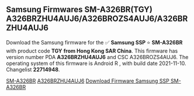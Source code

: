 <h2>Samsung Firmwares SM-A326BR(TGY) A326BRZHU4AUJ6/A326BROZS4AUJ6/A326BRZHU4AUJ6</h2>
Download the Samsung firmware for the ✅ <strong>Samsung SSP </strong> ⭐ <strong>SM-A326BR</strong> with product code <strong>TGY</strong> <strong> from Hong Kong SAR China</strong>. This firmware has version number PDA <strong>A326BRZHU4AUJ6</strong> and CSC A326BROZS4AUJ6. The operating system of this firmware is Android R , with build date 2021-11-10. Changelist <strong>22714948</strong>.


[SM-A326BR](https://samfirm.shop/samsung/model/SM-A326BR)
[A326BRZHU4AUJ6](https://samfirm.shop/samsung/pda/A326BRZHU4AUJ6)
[Download Firmware Samsung SSP SM-A326BR](https://samfirm.shop/samsung/firmware/474266)
